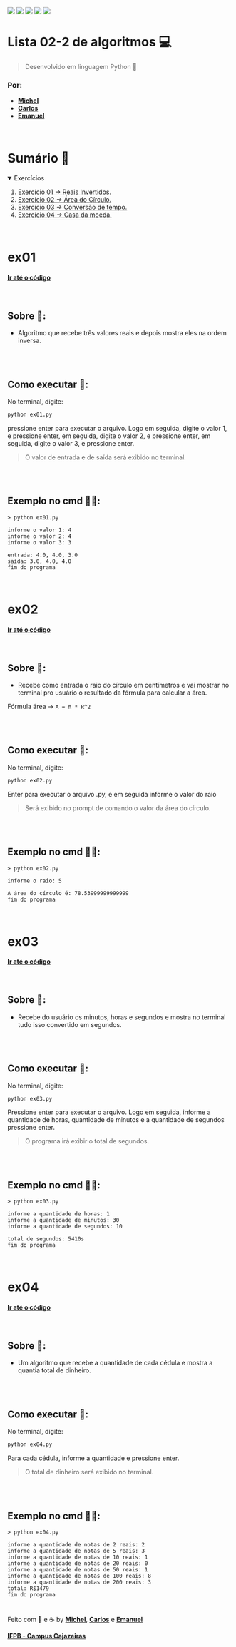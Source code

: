 <a href="#Sumario"><img src="https://img.shields.io/badge/Exerc%C3%ADcios-4-blue?style=for-the-badge"/></a>
<img src="https://img.shields.io/github/stars/Atividades-de-Algoritmos/Lista02-2-algoritmos?style=for-the-badge"/>
<img src="https://img.shields.io/badge/Lingua-Portugu%C3%AAs--Brasileiro-brightgreen?style=for-the-badge"/>
<a href="https://github.com/Atividades-de-Algoritmos/Lista02-2-algoritmos/graphs/contributors"><img src="https://img.shields.io/github/contributors/Atividades-de-Algoritmos/Lista02-2-algoritmos.svg?style=for-the-badge"/></a>
<a href="https://github.com/Atividades-de-Algoritmos/Lista02-2-algoritmos/blob/main/LICENSE"><img src="https://img.shields.io/github/license/Atividades-de-Algoritmos/Lista02-2-algoritmos.svg?style=for-the-badge"/></a>

# Lista 02-2 de algoritmos 💻
> Desenvolvido em linguagem Python 🐍
### Por:
- [**Michel**](https://github.com/MichelZero)
- [**Carlos**](https://github.com/SmokeDevL)
- [**Emanuel**](https://github.com/emanuelfranklyn)

<br>

# Sumário 🧮
<details open="open">
    <summary>Exercícios</summary>
    <ol>
        <li>
            <a href="#ex01">Exercício 01 -> Reais Invertidos.</a>
        </li>
        <li>
            <a href="#ex02">Exercício 02 -> Área do Círculo.</a>
        </li>
        <li>
            <a href="#ex03">Exercício 03 -> Conversão de tempo.</a>
        </li>
        <li>
            <a href="#ex04">Exercício 04 -> Casa da moeda.</a>
        </li>
    </ol>
</details>

<br>

# ex01
#### <a href="https://github.com/Atividades-de-Algoritmos/Lista02-2-algoritmos/blob/main/ex01.py">Ir até o código</a>

<br>

## Sobre 📒:
- Algoritmo que recebe três valores reais e depois mostra eles na ordem inversa.

<br><br>

## Como executar 💽:

No terminal, digite:
```cmd
python ex01.py
```
pressione enter para executar o arquivo. Logo em seguida, digite o valor 1, e pressione enter, em seguida, digite o valor 2, e pressione enter, em seguida, digite o valor 3, e pressione enter.

>O valor de entrada e de saída será exibido no terminal.

<br><br>

## Exemplo no cmd 👨‍💻:
```
> python ex01.py

informe o valor 1: 4
informe o valor 2: 4
informe o valor 3: 3

entrada: 4.0, 4.0, 3.0
saída: 3.0, 4.0, 4.0
fim do programa
```
<br>
  
# ex02
#### <a href="https://github.com/Atividades-de-Algoritmos/Lista02-2-algoritmos/blob/main/ex02.py">Ir até o código</a>

<br>

## Sobre 📒:
- Recebe como entrada o raio do círculo em centímetros e vai mostrar no terminal pro usuário o resultado da fórmula para calcular a área.

Fórmula área -> `A = π * R^2`

<br><br>

## Como executar 💽:
No terminal, digite:
```cmd
python ex02.py
```
Enter para executar o arquivo .py, e em seguida informe o valor do raio

>Será exibido no prompt de comando o valor da área do círculo.

<br><br>

## Exemplo no cmd 👨‍💻:
```
> python ex02.py

informe o raio: 5

A área do círculo é: 78.53999999999999
fim do programa
```

<br>

# ex03
#### <a href="https://github.com/Atividades-de-Algoritmos/Lista02-2-algoritmos/blob/main/ex03.py">Ir até o código</a>

<br>

## Sobre 📒:
- Recebe do usuário os minutos, horas e segundos e mostra no terminal tudo isso convertido em segundos.

<br><br>

## Como executar 💽:
No terminal, digite:
```cmd
python ex03.py
```
Pressione enter para executar o arquivo. Logo em seguida, informe a quantidade de horas, quantidade de minutos e a quantidade de segundos pressione enter.

>O programa irá exibir o total de segundos.

<br><br>

## Exemplo no cmd 👨‍💻:
```
> python ex03.py

informe a quantidade de horas: 1
informe a quantidade de minutos: 30
informe a quantidade de segundos: 10

total de segundos: 5410s
fim do programa
```

<br>
 
# ex04
#### <a href="https://github.com/Atividades-de-Algoritmos/Lista02-2-algoritmos/blob/main/ex04.py">Ir até o código</a>

<br>

## Sobre 📒:
- Um algoritmo que recebe a quantidade de cada cédula e mostra a quantia total de dinheiro.

<br><br>

## Como executar 💽:
No terminal, digite:
```cmd
python ex04.py
```
Para cada cédula, informe a quantidade e pressione enter.

>O total de dinheiro será exibido no terminal.

<br><br>

## Exemplo no cmd 👨‍💻:
```
> python ex04.py

informe a quantidade de notas de 2 reais: 2
informe a quantidade de notas de 5 reais: 3
informe a quantidade de notas de 10 reais: 1
informe a quantidade de notas de 20 reais: 0
informe a quantidade de notas de 50 reais: 1
informe a quantidade de notas de 100 reais: 8
informe a quantidade de notas de 200 reais: 3 
total: R$1479
fim do programa
```

#

Feito com 💚 e ☕ by [**Michel**](https://github.com/MichelZero), [**Carlos**](https://github.com/SmokeDevL) e [**Emanuel**](https://github.com/emanuelfranklyn)

[**IFPB - Campus Cajazeiras**](https://www.ifpb.edu.br)
